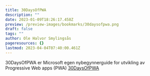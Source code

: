 ```yaml
---
title: 30DaysOfPWA
description: ""
date: 2023-01-09T18:26:17.458Z
preview: /preview-images/bookmarks/30daysofpwa.png
draft: false
tags: ""
author: Ole Halvor Smylingsås
pageresources: {}
lastmod: 2023-04-04T07:40:00.461Z
---
```


<!--more-->
30DaysOfPWA er Microsoft egen nybegynnerguide for utvikling av Progressive Web apps (PWA)
[30DaysOfPWA](https://microsoft.github.io/win-student-devs/#/30DaysOfPWA/ "Gå til 30DaysOfPWA (Ekstern lenke)")